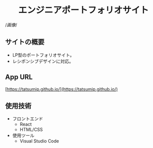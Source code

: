 <h1 style="text-align:center;">
エンジニアポートフォリオサイト
</h1>

/*画像*/

## サイトの概要
- LP型のポートフォリオサイト。
- レシポンシブデザインに対応。

## App URL
[https://tatsumip.github.io/](https://tatsumip.github.io/)

## 使用技術
- フロントエンド
  - React
  - HTML/CSS
- 使用ツール
  - Visual Studio Code
